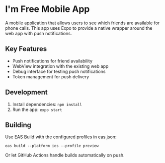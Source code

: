 # I'm Free Mobile App

A mobile application that allows users to see which friends are available for phone calls. 
This app uses Expo to provide a native wrapper around the web app with push notifications.

## Key Features

- Push notifications for friend availability
- WebView integration with the existing web app
- Debug interface for testing push notifications
- Token management for push delivery

## Development

1. Install dependencies: `npm install`
2. Run the app: `expo start`

## Building

Use EAS Build with the configured profiles in eas.json:

```
eas build --platform ios --profile preview
```

Or let GitHub Actions handle builds automatically on push.

